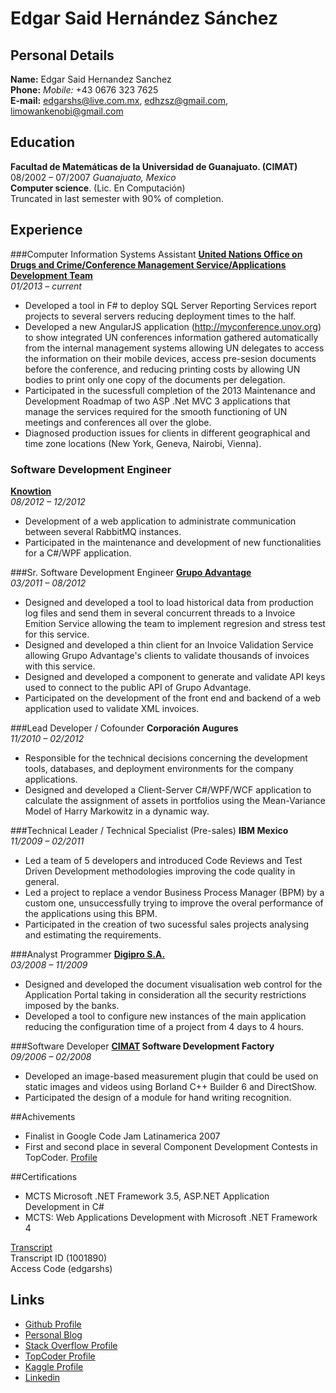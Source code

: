 # Edgar Said Hernández Sánchez


## Personal Details
__Name:__  Edgar Said Hernandez Sanchez  
__Phone:__  _Mobile:_ +43 0676 323 7625  
__E-mail:__ <edgarshs@live.com.mx>, <edhzsz@gmail.com>, <limowankenobi@gmail.com>  

## Education
__Facultad de Matemáticas de la Universidad de Guanajuato. (CIMAT)__  
08/2002 – 07/2007 _Guanajuato, Mexico_  
__Computer science__. (Lic. En Computación)  
Truncated in last semester with 90% of completion.  

## Experience
###Computer Information Systems Assistant
__[United Nations Office on Drugs and Crime/Conference Management Service/Applications Development Team](https://www.unvienna.org/unov/en/management_cms.html)__  
_01/2013 – current_  

* Developed a tool in F# to deploy SQL Server Reporting Services report projects to several servers reducing deployment times to the half.
* Developed a new AngularJS application (<http://myconference.unov.org>) to show integrated UN conferences information gathered automatically from the internal management systems allowing UN delegates to access the information on their mobile devices, access pre-sesion documents before the conference, and reducing printing costs by allowing UN bodies to print only one copy of the documents per delegation.
* Participated in the sucessfull completion of the 2013 Maintenance and Development Roadmap of two ASP .Net MVC 3 applications that manage the services required for the smooth functioning of UN meetings and conferences all over the globe. 
* Diagnosed production issues for clients in different geographical and time zone locations (New York, Geneva, Nairobi, Vienna).


### Software Development Engineer
__[Knowtion](http://www.knowtion.biz/)__  
_08/2012 – 12/2012_

* Development of a web application to administrate communication between several RabbitMQ instances.
* Participated in the maintenance and development of new functionalities for a C#/WPF application.


###Sr. Software Development Engineer
__[Grupo Advantage](http://www.grupoadvantage.com/)__  
_03/2011 – 08/2012_  

* Designed and developed a tool to load historical data from production log files and send them in several concurrent threads to a Invoice Emition Service allowing the team to implement regresion and stress test for this service.
* Designed and developed a thin client for an Invoice Validation Service allowing Grupo Advantage's clients to validate thousands of invoices with this service.
* Designed and developed a component to generate and validate API keys used to connect to the public API of Grupo Advantage.
* Participated on the development of the front end and backend of a web application used to validate XML invoices.


###Lead Developer / Cofounder
__Corporación Augures__  
_11/2010 – 02/2012_  

* Responsible for the technical decisions concerning the development tools, databases, and deployment environments for the company applications.
* Designed and developed a Client-Server C#/WPF/WCF application to calculate the assignment of assets in portfolios using the Mean-Variance Model of Harry Markowitz in a dynamic way.


###Technical Leader / Technical Specialist (Pre-sales)
__IBM Mexico__  
_11/2009 – 02/2011_  

* Led a team of 5 developers and introduced Code Reviews and Test Driven Development methodologies improving the code quality in general.
* Led a project to replace a vendor Business Process Manager (BPM) by a custom one, unsuccessfully trying to improve the overal performance of the applications using this BPM.
* Participated in the creation of two sucessful sales projects analysing and estimating the requirements.


###Analyst Programmer
__[Digipro S.A.](http://www.digipro.com.mx/)__  
_03/2008 – 11/2009_  

* Designed and developed the document visualisation web control for the Application Portal taking in consideration all the security restrictions imposed by the banks.
* Developed a tool to configure new instances of the main application reducing the configuration time of a project from 4 days to 4 hours.


###Software Developer
__[CIMAT](http://www.cimat.mx/en) Software Development Factory__  
_09/2006 – 02/2008_  

*  Developed an image-based measurement plugin that could be used on static images and videos using Borland C++ Builder 6 and DirectShow.
* Participated the design of a module for hand writing recognition.


##Achivements
* Finalist in Google Code Jam Latinamerica 2007
* First and second place in several Component Development Contests in TopCoder. [Profile](http://www.topcoder.com/tc?module=MemberProfile&cr=14930164)

##Certifications
* MCTS Microsoft .NET Framework 3.5, ASP.NET Application Development in C#
* MCTS: Web Applications Development with Microsoft .NET Framework 4

[Transcript](https://mcp.microsoft.com/Anonymous//Transcript/Validate)  
Transcript ID (1001890)  
Access Code (edgarshs)

## Links
* [Github Profile](https://github.com/LimoWanKenobi)
* [Personal Blog](http://limowankenobi.github.io/)
* [Stack Overflow Profile](http://stackoverflow.com/users/149885/limo-wan-kenobi)
* [TopCoder Profile](http://www.topcoder.com/tc?module=MemberProfile&cr=14930164)
* [Kaggle Profile](https://www.kaggle.com/users/53603/limo-wan-kenobi)
* [Linkedin](https://www.linkedin.com/pub/edgar-said-hern%C3%A1ndez-s%C3%A1nchez/16/713/925/en)
